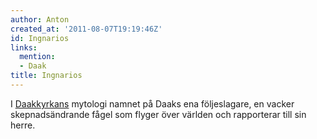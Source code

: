 ```yaml
---
author: Anton
created_at: '2011-08-07T19:19:46Z'
id: Ingnarios
links:
  mention:
  - Daak
title: Ingnarios
---
```


I [Daakkyrkans] mytologi namnet på Daaks ena följeslagare, en vacker skepnadsändrande fågel som
flyger över världen och rapporterar till sin herre.

  [Daakkyrkans]: Daak
